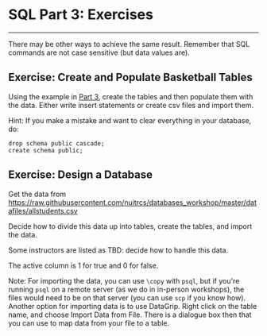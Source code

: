 # SQL Part 3: Exercises
----

There may be other ways to achieve the same result.  Remember that SQL commands are not case sensitive (but data values are).

## Exercise: Create and Populate Basketball Tables

Using the example in [Part 3](part3.md#an-example), create the tables and then populate them with the data.  Either write insert statements or create csv files and import them.

Hint: If you make a mistake and want to clear everything in your database, do:

```
drop schema public cascade;
create schema public;
```

## Exercise: Design a Database

Get the data from https://raw.githubusercontent.com/nuitrcs/databases_workshop/master/datafiles/allstudents.csv

Decide how to divide this data up into tables, create the tables, and import the data.

Some instructors are listed as TBD: decide how to handle this data.

The active column is 1 for true and 0 for false.  

Note: For importing the data, you can use `\copy` with `psql`, but if you're running `psql` on a remote server (as we do in in-person workshops), the files would need to be on that server (you can use `scp` if you know how).  Another option for importing data is to use DataGrip.  Right click on the table name, and choose Import Data from File.  There is a dialogue box then that you can use to map data from your file to a table.  

